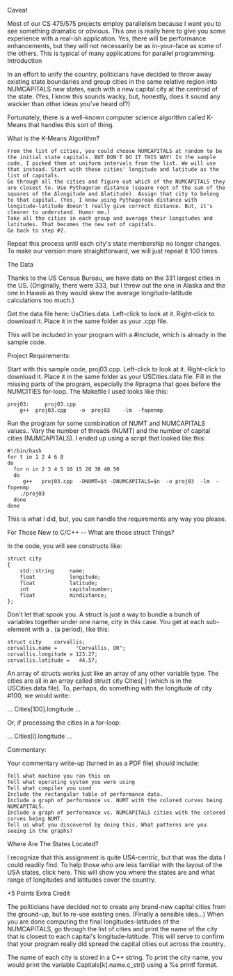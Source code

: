 Caveat

Most of our CS 475/575 projects employ parallelism because I want you to see something dramatic or obvious. This one is really here to give you some experience with a real-ish application. Yes, there will be performance enhancements, but they will not necessarily be as in-your-face as some of the others. This is typical of many applications for parallel programming.
Introduction

In an effort to unify the country, politicians have decided to throw away existing state boundaries and group cities in the same relative region into NUMCAPITALS new states, each with a new capital city at the centroid of the state. (Yes, I know this sounds wacky, but, honestly, does it sound any wackier than other ideas you've heard of?)

Fortunately, there is a well-known computer science algorithm called K-Means that handles this sort of thing.

What is the K-Means Algorithm?

    From the list of cities, you could choose NUMCAPITALS at random to be the initial state capitals. BUT DON'T DO IT THIS WAY! In the sample code, I picked them at uniform intervals from the list. We will use that instead. Start with these cities' longitude and latitude as the list of capitals.
    Go through all the cities and figure out which of the NUMCAPITALS they are closest to. Use Pythagoran distance (square root of the sum of the squares of the Δlongitude and Δlatitude). Assign that city to belong to that capital. (Yes, I know using Pythagorean distance with longitude-latitude doesn't really give correct distance. But, it's clearer to understand. Humor me.)
    Take all the cities in each group and average their longitudes and latitudes. That becomes the new set of capitals.
    Go back to step #2. 

Repeat this process until each city's state membership no longer changes. To make our version more straightforward, we will just repeat it 100 times.

The Data

Thanks to the US Census Bureau, we have data on the 331 largest cities in the US. (Originally, there were 333, but I threw out the one in Alaska and the one in Hawaii as they would skew the average longitude-latitude calculations too much.)

Get the data file here: UsCities.data. Left-click to look at it. Right-click to download it. Place it in the same folder as your .cpp file.

This will be included in your program with a #include, which is already in the sample code. 

Project Requirements:

Start with this sample code, proj03.cpp. Left-click to look at it. Right-click to download it. Place it in the same folder as your USCities.data file.
Fill in the missing parts of the program, especially the #pragma that goes before the NUMCITIES for-loop.
The Makefile I used looks like this:

```
proj03:		proj03.cpp
	g++  proj03.cpp    -o  proj03    -lm  -fopenmp
```

Run the program for some combination of NUMT and NUMCAPITALS values..
Vary the number of threads (NUMT) and the number of capital cities (NUMCAPITALS). I ended up using a script that looked like this:

```
#!/bin/bash
for t in 1 2 4 6 8
do
  for n in 2 3 4 5 10 15 20 30 40 50
  do
     g++   proj03.cpp  -DNUMT=$t -DNUMCAPITALS=$n  -o proj03  -lm  -fopenmp
    ./proj03
  done
done
```

This is what I did, but, you can handle the requirements any way you please. 

For Those New to C/C++ -- What are those struct Things?

In the code, you will see constructs like:

```
struct city
{
    std::string     name;
    float           longitude;
    float           latitude;
    int             capitalnumber;
    float           mindistance;
};
```

Don't let that spook you. A struct is just a way to bundle a bunch of variables together under one name, city in this case. You get at each sub-element with a . (a period), like this:

```
struct city    corvallis;
corvallis.name =      "Corvallis, OR";
corvallis.longitude = 123.27;
corvallis.latitude =   44.57;
```

An array of structs works just like an array of any other variable type. The cities are all in an array called struct city Cities[ ] (which is in the USCities.data file). To, perhaps, do something with the longitude of city #100, we would write:


... Cities[100].longitude ...

Or, if processing the cities in a for-loop:


... Cities[i].longitude ...

Commentary:

Your commentary write-up (turned in as a PDF file) should include:

    Tell what machine you ran this on
    Tell what operating system you were using
    Tell what compiler you used
    Include the rectangular table of performance data.
    Include a graph of performance vs. NUMT with the colored curves being NUMCAPITALS.
    Include a graph of performance vs. NUMCAPITALS cities with the colored curves being NUMT.
    Tell us what you discovered by doing this. What patterns are you seeing in the graphs? 

Where Are The States Located?

I recognize that this assignment is quite USA-centric, but that was the data I could readily find.
To help those who are less familiar with the layout of the USA states, click here.
This will show you where the states are and what range of longitudes and latitudes cover the country.

+5 Points Extra Credit

The politicians have decided not to create any brand-new capital cities from the ground-up, but to re-use existing ones. (Finally a sensible idea...) When you are done computing the final longitudes-latitudes of the NUMCAPITALS, go through the list of cities and print the name of the city that is closest to each capital's longitude-latitude. This will serve to confirm that your program really did spread the capital cities out across the country.

The name of each city is stored in a C++ string. To print the city name, you would print the variable Capitals[k].name.c_str() using a %s printf format. 